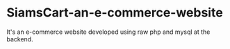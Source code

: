 # SiamsCart-an-e-commerce-website
It's an e-commerce website developed using raw php and mysql at the backend.
